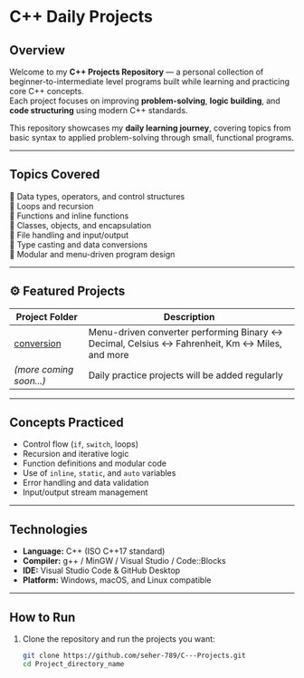 #  C++ Daily Projects

##  Overview
Welcome to my **C++ Projects Repository** — a personal collection of beginner-to-intermediate level programs built while learning and practicing core C++ concepts.  
Each project focuses on improving **problem-solving**, **logic building**, and **code structuring** using modern C++ standards.

This repository showcases my **daily learning journey**, covering topics from basic syntax to applied problem-solving through small, functional programs.

---

##  Topics Covered
🔹 Data types, operators, and control structures  
🔹 Loops and recursion  
🔹 Functions and inline functions  
🔹 Classes, objects, and encapsulation  
🔹 File handling and input/output  
🔹 Type casting and data conversions  
🔹 Modular and menu-driven program design

---

## ⚙️ Featured Projects
| Project Folder |  Description |
|-------------------|----------------|
| [conversion](conversion/) | Menu-driven converter performing Binary ↔ Decimal, Celsius ↔ Fahrenheit, Km ↔ Miles, and more |
| *(more coming soon...)* | Daily practice projects will be added regularly |

---

##  Concepts Practiced
- Control flow (`if`, `switch`, loops)
- Recursion and iterative logic
- Function definitions and modular code
- Use of `inline`, `static`, and `auto` variables
- Error handling and data validation
- Input/output stream management

---

##  Technologies
- **Language:** C++ (ISO C++17 standard)
- **Compiler:** g++ / MinGW / Visual Studio / Code::Blocks
- **IDE:** Visual Studio Code & GitHub Desktop
- **Platform:** Windows, macOS, and Linux compatible

---

##  How to Run
1. Clone the repository and run the projects you want:
   ```bash
   git clone https://github.com/seher-789/C---Projects.git
   cd Project_directory_name
